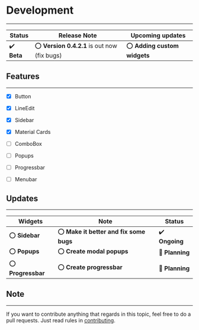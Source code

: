 # Development

---

| Status | Release Note | Upcoming updates |
| --- | --- | --- |
| :heavy_check_mark: **Beta** | :o: **Version 0.4.2.1** is out now (fix bugs) | :o: **Adding custom widgets** |

## Features

---

- [x] Button
  
- [x] LineEdit
  
- [x] Sidebar
  
- [x] Material Cards
  
- [ ] ComboBox
  
- [ ] Popups
  
- [ ] Progressbar
  
- [ ] Menubar
  

## Updates

---

| Widgets | Note | Status |
| --- | --- | --- |
| :o: **Sidebar** | :o: **Make it better and fix some bugs** | :heavy_check_mark: **Ongoing** |
| :o: **Popups** | :o: **Create modal popups** | :green_book: **Planning** |
| :o: **Progressbar** | :o: **Create progressbar** | :green_book: **Planning** |

## Note

---

If you want to contribute anything that regards in this topic, feel free to do a pull requests. Just read rules in [contributing](https://github.com/flatipie/Flatipie/blob/main/CONTRIBUTING.md).
